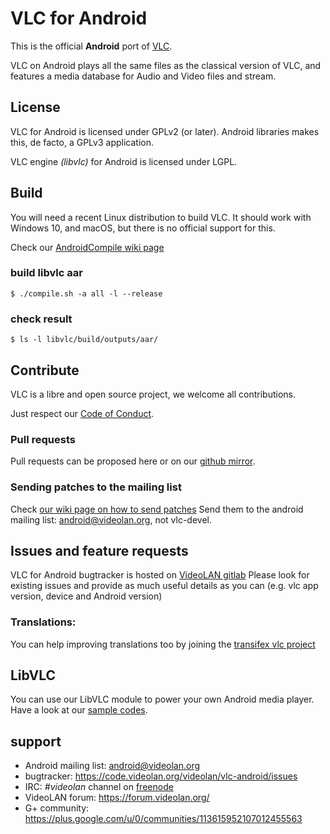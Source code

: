 # VLC for Android
This is the official **Android** port of [VLC](https://videolan.org/vlc/).

VLC on Android plays all the same files as the classical version of VLC, and features a media database
for Audio and Video files and stream.

## License
VLC for Android is licensed under GPLv2 (or later). Android libraries makes this, de facto, a GPLv3 application.

VLC engine *(libvlc)* for Android is licensed under LGPL.

## Build

You will need a recent Linux distribution to build VLC.
It should work with Windows 10, and macOS, but there is no official support for this.

Check our [AndroidCompile wiki page](https://wiki.videolan.org/AndroidCompile/)

### build libvlc aar

`$ ./compile.sh -a all -l --release`

### check result

`$ ls -l libvlc/build/outputs/aar/`

## Contribute

VLC is a libre and open source project, we welcome all contributions.

Just respect our [Code of Conduct](https://wiki.videolan.org/CoC/).

### Pull requests

Pull requests can be proposed here or on our [github mirror](https://github.com/videolan/vlc-android).

### Sending patches to the mailing list

Check [our wiki page on how to send patches](https://wiki.videolan.org/Sending_Patches_VLC/)
Send them to the android mailing list: android@videolan.org, not vlc-devel.

## Issues and feature requests

VLC for Android bugtracker is hosted on [VideoLAN gitlab](https://code.videolan.org/videolan/vlc-android/issues)
Please look for existing issues and provide as much useful details as you can (e.g. vlc app version, device and Android version)

### Translations:
You can help improving translations too by joining the [transifex vlc project](https://www.transifex.com/yaron/vlc-trans/dashboard/)

## LibVLC
You can use our LibVLC module to power your own Android media player.
Have a look at our  [sample codes](https://code.videolan.org/videolan/libvlc-android-samples).

## support

- Android mailing list: android@videolan.org
- bugtracker: https://code.videolan.org/videolan/vlc-android/issues
- IRC: *#videolan* channel on [freenode](http://freenode.net/)
- VideoLAN forum: https://forum.videolan.org/
- G+ community: https://plus.google.com/u/0/communities/113615952107012455563

